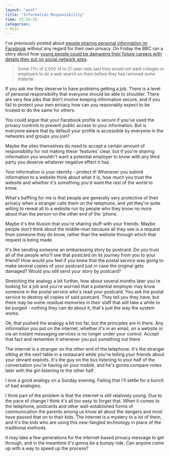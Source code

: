 ```yaml
---
layout: "post"
title: "Information Responsibility"
time: 23:54:18
categories:
- misc
---
```

I've previously posted about <a href="http://stut.net/blog/2007/11/04/personal-info-on-facebook/" title="Personal info on Facebook">people sharing personal information on Facebook</a> without any regard for their own privacy. On Friday the BBC ran a story about how <a href="http://news.bbc.co.uk/1/hi/technology/7108627.stm" title="Young warned over social websites">young people could be damaging their future careers with details they put on social network sites</a>.
<blockquote><font size="2">Some 71% of 2,000 14 to 21-year-olds said they would not want colleges or employers to do a web search on them before they had removed some material.</font></blockquote>
If you ask me they deserve to have problems getting a job. There is a level of personal responsibility that everyone should be able to shoulder.  There are very few jobs that don't involve keeping information secure, and if you fail to protect your own privacy how can you reasonably expect to be trusted to do the same for others.

You could argue that your Facebook profile is secure if you've used the privacy controls to prevent public access to your information. But is everyone aware that by default your profile is accessible by everyone in the networks and groups you join?

Maybe the sites themselves do need to accept a certain amount of responsibility for not making these 'features' clear, but if you're sharing information you wouldn't want a potential employer to know with any third party you deserve whatever negative effect it has.

Your information is your identity - protect it! Whenever you submit information to a website think about what it is, how much you trust the website and whether it's something you'd want the rest of the world to know.

What's baffling for me is that people are generally very protective of their privacy when a stranger calls them on the telephone, and yet they're quite willing to reveal all to a website run by people who they know no more about than the person on the other end of the 'phone.

Maybe it's the illusion that you're sharing stuff with your friends. Maybe people don't think about the middle-man because all they see is a request from someone they do know, rather than the website through which that request is being made.

It's like sending someone an embarassing story by postcard. Do you trust all of the people who'll see that postcard on its journey from you to your friend? How would you feel if you knew that the postal service was going to make several copies of your postcard just in case the original gets damaged? Would you still send your story by postcard?

Stretching the analogy a bit further, how about several months later you're looking for a job and you're worried that a potential employer may know someone in the postal service who's read your postcard. You ask the postal service to destroy all copies of said postcard. They tell you they have, but there may be some residual memories in their staff that will take a while to be purged - nothing they can do about it, that's just the way the system works.

Ok, that pushed the analogy a bit too far, but the principles are in there. Any information you put on the internet, whether it's in an email, on a website or via an instant messaging services is no longer under your control. Accept that fact and remember it whenever you put something out there.

The internet is a stranger on the other end of the telephone. It's the stranger sitting at the next table in a restaurant while you're telling your friends about your deviant exploits. It's the guy on the bus listening to your half of the conversation you're having on your mobile, and he's gonna compare notes later with the girl listening to the other half.

I love a good analogy on a Sunday evening. Failing that I'll settle for a bunch of bad analogies.

I think part of the problem is that the internet is still relatively young.  Due to the pace of change I think it's all too easy to forget that. When it comes to the telephone, postcards and other well-established forms of communication the parents among us know all about the dangers and most have passed that on to their kids. The internet is a mystery to a lot of them, and it's the kids who are using this new-fangled technology in place of the traditional methods.

It may take a few generations for the internet-based privacy message to get through, and in the meantime it's gonna be a bumpy ride. Can anyone come up with a way to speed up the process?